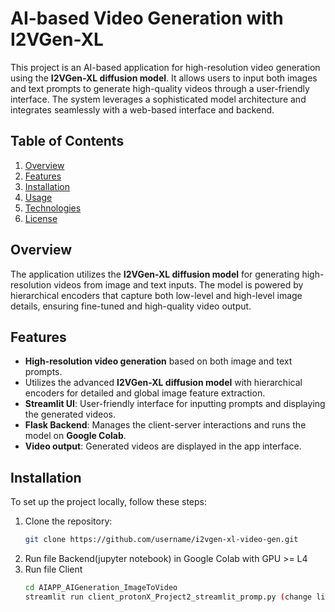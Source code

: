 # AI-based Video Generation with I2VGen-XL

This project is an AI-based application for high-resolution video generation using the **I2VGen-XL diffusion model**. It allows users to input both images and text prompts to generate high-quality videos through a user-friendly interface. The system leverages a sophisticated model architecture and integrates seamlessly with a web-based interface and backend.

## Table of Contents
1. [Overview](#overview)
2. [Features](#features)
3. [Installation](#installation)
4. [Usage](#usage)
5. [Technologies](#technologies)
6. [License](#license)

## Overview
The application utilizes the **I2VGen-XL diffusion model** for generating high-resolution videos from image and text inputs. The model is powered by hierarchical encoders that capture both low-level and high-level image details, ensuring fine-tuned and high-quality video output.

## Features
- **High-resolution video generation** based on both image and text prompts.
- Utilizes the advanced **I2VGen-XL diffusion model** with hierarchical encoders for detailed and global image feature extraction.
- **Streamlit UI**: User-friendly interface for inputting prompts and displaying the generated videos.
- **Flask Backend**: Manages the client-server interactions and runs the model on **Google Colab**.
- **Video output**: Generated videos are displayed in the app interface.

## Installation

To set up the project locally, follow these steps:
1. Clone the repository:
   ```bash
   git clone https://github.com/username/i2vgen-xl-video-gen.git

2. Run file Backend(jupyter notebook) in Google Colab with GPU >= L4
3. Run file Client
   ```bash
   cd AIAPP_AIGeneration_ImageToVideo
   streamlit run client_protonX_Project2_streamlit_promp.py (change link Ngrok from output of backend file)
   
